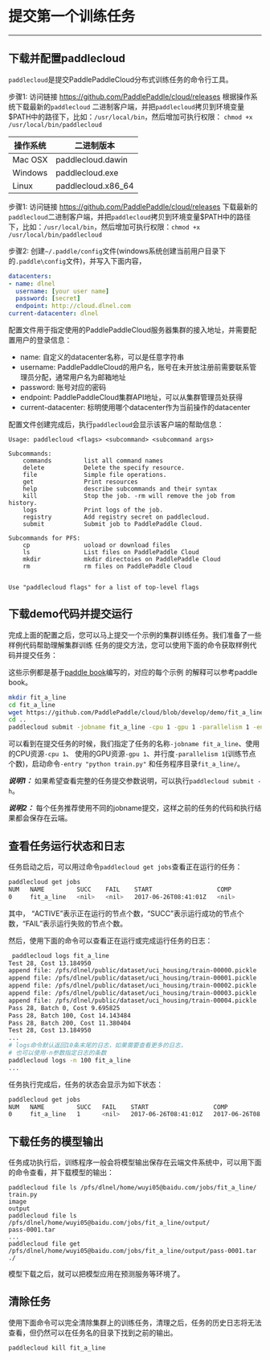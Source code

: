 # 提交第一个训练任务

---

## 下载并配置paddlecloud

`paddlecloud`是提交PaddlePaddleCloud分布式训练任务的命令行工具。

步骤1: 访问链接 https://github.com/PaddlePaddle/cloud/releases 根据操作系统下载最新的`paddlecloud`
二进制客户端，并把`paddlecloud`拷贝到环境变量$PATH中的路径下，比如：`/usr/local/bin`，然后增加可执行权限：
`chmod +x /usr/local/bin/paddlecloud`

|操作系统|二进制版本|
-- | --
Mac OSX| paddlecloud.dawin
Windows| paddlecloud.exe
Linux | paddlecloud.x86_64

步骤1: 访问链接 https://github.com/PaddlePaddle/cloud/releases 下载最新的`paddlecloud`二进制客户端，并把`paddlecloud`拷贝到环境变量$PATH中的路径下，比如：`/usr/local/bin`，然后增加可执行权限：`chmod +x /usr/local/bin/paddlecloud`

步骤2: 创建`~/.paddle/config`文件(windows系统创建当前用户目录下的`.paddle\config`文件)，并写入下面内容，

```yaml
datacenters:
- name: dlnel
  username: [your user name]
  password: [secret]
  endpoint: http://cloud.dlnel.com
current-datacenter: dlnel
```

配置文件用于指定使用的PaddlePaddleCloud服务器集群的接入地址，并需要配置用户的登录信息：
- name: 自定义的datacenter名称，可以是任意字符串
- username: PaddlePaddleCloud的用户名，账号在未开放注册前需要联系管理员分配，通常用户名为邮箱地址
- password: 账号对应的密码
- endpoint: PaddlePaddleCloud集群API地址，可以从集群管理员处获得
- current-datacenter: 标明使用哪个datacenter作为当前操作的datacenter

配置文件创建完成后，执行`paddlecloud`会显示该客户端的帮助信息：

```
Usage: paddlecloud <flags> <subcommand> <subcommand args>

Subcommands:
	commands         list all command names
	delete           Delete the specify resource.
	file             Simple file operations.
	get              Print resources
	help             describe subcommands and their syntax
	kill             Stop the job. -rm will remove the job from history.
	logs             Print logs of the job.
	registry         Add registry secret on paddlecloud.
	submit           Submit job to PaddlePaddle Cloud.

Subcommands for PFS:
	cp               uoload or download files
	ls               List files on PaddlePaddle Cloud
	mkdir            mkdir directoies on PaddlePaddle Cloud
	rm               rm files on PaddlePaddle Cloud


Use "paddlecloud flags" for a list of top-level flags
```

## 下载demo代码并提交运行

完成上面的配置之后，您可以马上提交一个示例的集群训练任务。我们准备了一些样例代码帮助理解集群训练
任务的提交方法，您可以使用下面的命令获取样例代码并提交任务：

这些示例都是基于[paddle book](https://github.com/PaddlePaddle/book)编写的，对应的每个示例
的解释可以参考paddle book。

```bash
mkdir fit_a_line
cd fit_a_line
wget https://github.com/PaddlePaddle/cloud/blob/develop/demo/fit_a_line/train.py
cd ..
paddlecloud submit -jobname fit_a_line -cpu 1 -gpu 1 -parallelism 1 -entry "python train.py" fit_a_line/
```

可以看到在提交任务的时候，我们指定了任务的名称`-jobname fit_a_line`、使用的CPU资源`-cpu 1`、
使用的GPU资源`-gpu 1`、并行度`-parallelism 1`(训练节点个数)，启动命令`-entry "python train.py"`
和任务程序目录`fit_a_line/`。

***说明1：*** 如果希望查看完整的任务提交参数说明，可以执行`paddlecloud submit -h`。

***说明2：*** 每个任务推荐使用不同的jobname提交，这样之前的任务的代码和执行结果都会保存在云端。

## 查看任务运行状态和日志

任务启动之后，可以用过命令`paddlecloud get jobs`查看正在运行的任务：
```bash
paddlecloud get jobs
NUM   NAME         SUCC    FAIL    START                  COMP                   ACTIVE
0     fit_a_line   <nil>   <nil>   2017-06-26T08:41:01Z   <nil>                  1
```

其中， “ACTIVE”表示正在运行的节点个数，“SUCC”表示运行成功的节点个数，“FAIL”表示运行失败的节点个数。

然后，使用下面的命令可以查看正在运行或完成运行任务的日志：

```bash
 paddlecloud logs fit_a_line
Test 28, Cost 13.184950
append file: /pfs/dlnel/public/dataset/uci_housing/train-00000.pickle
append file: /pfs/dlnel/public/dataset/uci_housing/train-00001.pickle
append file: /pfs/dlnel/public/dataset/uci_housing/train-00002.pickle
append file: /pfs/dlnel/public/dataset/uci_housing/train-00003.pickle
append file: /pfs/dlnel/public/dataset/uci_housing/train-00004.pickle
Pass 28, Batch 0, Cost 9.695825
Pass 28, Batch 100, Cost 14.143484
Pass 28, Batch 200, Cost 11.380404
Test 28, Cost 13.184950
...
# logs命令默认返回10条末尾的日志，如果需要查看更多的日志，
# 也可以使用-n参数指定日志的条数
paddlecloud logs -n 100 fit_a_line
...
```

任务执行完成后，任务的状态会显示为如下状态：

```bash
paddlecloud get jobs
NUM   NAME         SUCC   FAIL    START                  COMP                   ACTIVE
0     fit_a_line   1      <nil>   2017-06-26T08:41:01Z   2017-06-26T08:41:29Z   <nil>
```

## 下载任务的模型输出

任务成功执行后，训练程序一般会将模型输出保存在云端文件系统中，可以用下面的命令查看，并下载模型的输出：

```
paddlecloud file ls /pfs/dlnel/home/wuyi05@baidu.com/jobs/fit_a_line/
train.py
image
output
paddlecloud file ls /pfs/dlnel/home/wuyi05@baidu.com/jobs/fit_a_line/output/
pass-0001.tar
...
paddlecloud file get /pfs/dlnel/home/wuyi05@baidu.com/jobs/fit_a_line/output/pass-0001.tar ./
```

模型下载之后，就可以把模型应用在预测服务等环境了。

## 清除任务

使用下面命令可以完全清除集群上的训练任务，清理之后，任务的历史日志将无法查看，但仍然可以在任务名的目录下找到之前的输出。

```back
paddlecloud kill fit_a_line
```
